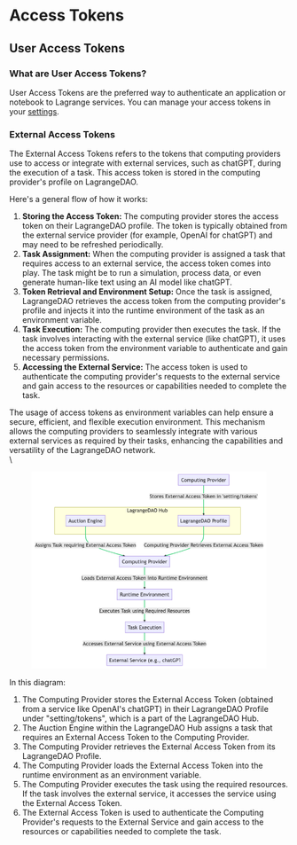 # Access Tokens

## User Access Tokens

### &#x20;What are User Access Tokens?

User Access Tokens are the preferred way to authenticate an application or notebook to Lagrange  services. You can manage your access tokens in your [settings](https://lagrangedao.org/personal\_center/setting).

### External Access Tokens

The External Access Tokens  refers to the tokens that computing providers use to access or integrate with external services, such as chatGPT, during the execution of a task. This access token is stored in the computing provider's profile on LagrangeDAO.

Here's a general flow of how it works:

1. **Storing the Access Token:** The computing provider stores the access token on their LagrangeDAO profile. The token is typically obtained from the external service provider (for example, OpenAI for chatGPT) and may need to be refreshed periodically.
2. **Task Assignment:** When the computing provider is assigned a task that requires access to an external service, the access token comes into play. The task might be to run a simulation, process data, or even generate human-like text using an AI model like chatGPT.
3. **Token Retrieval and Environment Setup:** Once the task is assigned, LagrangeDAO retrieves the access token from the computing provider's profile and injects it into the runtime environment of the task as an environment variable.
4. **Task Execution:** The computing provider then executes the task. If the task involves interacting with the external service (like chatGPT), it uses the access token from the environment variable to authenticate and gain necessary permissions.
5. **Accessing the External Service:** The access token is used to authenticate the computing provider's requests to the external service and gain access to the resources or capabilities needed to complete the task.

The usage of access tokens as environment variables can help ensure a secure, efficient, and flexible execution environment. This mechanism allows the computing providers to seamlessly integrate with various external services as required by their tasks, enhancing the capabilities and versatility of the LagrangeDAO network.\
\


<figure><img src="../.gitbook/assets/image (5).png" alt=""><figcaption></figcaption></figure>

In this diagram:

1. The Computing Provider stores the External Access Token (obtained from a service like OpenAI's chatGPT) in their LagrangeDAO Profile under "setting/tokens", which is a part of the LagrangeDAO Hub.
2. The Auction Engine within the LagrangeDAO Hub assigns a task that requires an External Access Token to the Computing Provider.
3. The Computing Provider retrieves the External Access Token from its LagrangeDAO Profile.
4. The Computing Provider loads the External Access Token into the runtime environment as an environment variable.
5. The Computing Provider executes the task using the required resources. If the task involves the external service, it accesses the service using the External Access Token.
6. The External Access Token is used to authenticate the Computing Provider's requests to the External Service and gain access to the resources or capabilities needed to complete the task.


